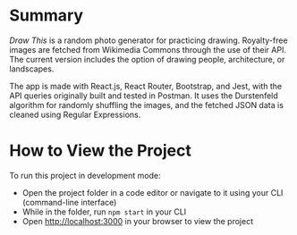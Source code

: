 # Summary

*Draw This* is a random photo generator for practicing drawing. Royalty-free images are fetched from Wikimedia Commons through the use of their API. The current version includes the option of drawing people, architecture, or landscapes.

The app is made with React.js, React Router, Bootstrap, and Jest, with the API queries originally built and tested in Postman. It uses the Durstenfeld algorithm for randomly shuffling the images, and the fetched JSON data is cleaned using Regular Expressions.

# How to View the Project

To run this project in development mode: 
* Open the project folder in a code editor or navigate to it using your CLI (command-line interface)
* While in the folder, run `npm start` in your CLI
* Open [http://localhost:3000](http://localhost:3000) in your browser to view the project
